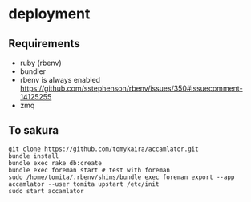 # deployment

## Requirements

- ruby (rbenv)
- bundler
- rbenv is always enabled https://github.com/sstephenson/rbenv/issues/350#issuecomment-14125255
- zmq

## To sakura

    git clone https://github.com/tomykaira/accamlator.git
    bundle install
    bundle exec rake db:create
    bundle exec foreman start # test with foreman
    sudo /home/tomita/.rbenv/shims/bundle exec foreman export --app accamlator --user tomita upstart /etc/init
    sudo start accamlator
